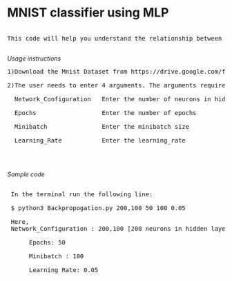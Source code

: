 # MNIST classifier using MLP #
<pre> 
This code will help you understand the relationship between hyperparameters and model learning. User can adjust the number of hidden layers, nuerons in the hidden layers, number of epochs and the learning rate and see the effects on the validation accuracy of the dataset mentioned below 
 </pre>
*Usage instructions* <br>
<pre>
1)Download the Mnist Dataset from https://drive.google.com/file/d/1n3o__3FxAkwmTJZPg0Dl9mkMGlVPLDUH/view?usp=sharing and copy in the same folder with the python Code.

2)The user needs to enter 4 arguments. The arguments required are:

  Network_Configuration   Enter the number of neurons in hidden each layer astuple {Seperated by comma} <br>
  Epochs                  Enter the number of epochs <br>
  Minibatch               Enter the minibatch size<br>
  Learning_Rate           Enter the learning_rate<br>
  
 </pre>
  *Sample code*
<pre>  
 In the terminal run the following line:

 $ python3 Backpropogation.py 200,100 50 100 0.05
 
 Here,<br> Network_Configuration : 200,100 [200 neurons in hidden layer and 100 neurons in the second hidden layer ]<br>
      Epochs: 50<br>
      Minibatch : 100<br>
      Learning Rate: 0.05<br>
 </pre>
 
  
  
  




 
 
 
